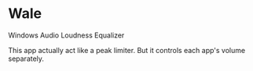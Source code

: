# Wale
Windows Audio Loudness Equalizer

This app actually act like a peak limiter.
But it controls each app's volume separately.
